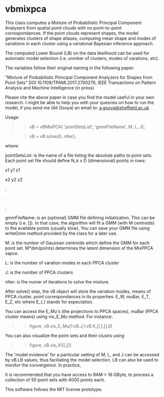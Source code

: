 # vbmixpca
This class computes a Mixture of Probabilistic Principal Component Analysers 
from spatial point clouds with no point-to-point correspondances. If the
point clouds represent shapes, the model generates clusters of shape
atlases, computing mean shape and modes of variations in each cluster using 
a variatonal Bayesian inference approach.

The computed Lower Bound (LB) on the data likelihood can be used for automatic 
model selection (i.e. unmber of clusters, modes of varations, etc).

The variables follow their original naming in the following paper:

"Mixture of Probabilistic Principal Component Analyzers for Shapes from Point Sets" 
DOI 10.1109/TPAMI.2017.2700276, 
IEEE Transactions on Pattern Analysis and Machine Intelligence (in press)
 
 
Please cite the above paper in case you find the model useful in your own
research. I might be able to help you with your quesries on how to run
the model, if you send me (Ali Gooya) an email to: a.gooya@sheffield.ac.uk



Usage:

>> vB = vBMixPCA( 'pointSetsList', 'gmmFileName', M, L, J);

>> vB = vB.solve(0, nIter);
 
where:
 
pointSetsList:        is the name of a file listing the absolute paths to point sets. Each point
                       set file should define N_k x D (dimensional) points in rows:
                       
x1 y1 z1

x2 y2 z2

.

.

.

gmmFileName:          is an (optional) GMM file defining initialization. This can
                      be empty (i.e. []). In that case, the algorithm will fit a GMM (with M
                      centroids) to the available points (usually slow). You can save your GMM file using
                      writeGmm method provided by the class for a later use.
 
M:                    is the number of Gaussian centroids which define the GMM for each point
                      set. M*dim(points) determines the latent dimension of the MixPPCA sapce.

L:                    is the number of varation modes in each PPCA cluster

J:                    is the number of PPCA clusters

nIter:                is the numer of iterations to solve the mixture. 

After solve() step,  the vB object will store the variation modes, means of PPCA cluster,
point correspondances in its properties: E_W, muBar, E_T, E_Z, etc
where E_{.} stands for expectation. 

You can access the E_Mu's (the projections to PPCA spaces), muBar (PPCA cluster means) using vis_E_Mu
method. For instance:

>> figure, vB.vis_E_Mu(1:vB.J,1:vB.K,[],1,[],0)

You can also visualize the point sets and their clustrs using

>> figure, vB.vis_X([],[])

The 'model evidence' for a particular setting of M, L, and J can be
accessed by vB.LB values, thus faciliating the model selection. LB can
also be used to monitor the convergence. In practice, 

It is recommended that you have access to RAM > 16 GByte, to process a
collection of 50 point sets with 4000 points each. 

This software follows the MIT license prototype.
